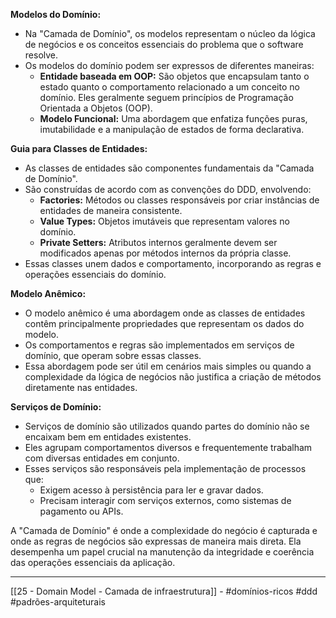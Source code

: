 **Modelos do Domínio:**

- Na "Camada de Domínio", os modelos representam o núcleo da lógica de negócios e os conceitos essenciais do problema que o software resolve.
- Os modelos do domínio podem ser expressos de diferentes maneiras:
    - **Entidade baseada em OOP:** São objetos que encapsulam tanto o estado quanto o comportamento relacionado a um conceito no domínio. Eles geralmente seguem princípios de Programação Orientada a Objetos (OOP).
    - **Modelo Funcional:** Uma abordagem que enfatiza funções puras, imutabilidade e a manipulação de estados de forma declarativa.

**Guia para Classes de Entidades:**

- As classes de entidades são componentes fundamentais da "Camada de Domínio".
- São construídas de acordo com as convenções do DDD, envolvendo:
    - **Factories:** Métodos ou classes responsáveis por criar instâncias de entidades de maneira consistente.
    - **Value Types:** Objetos imutáveis que representam valores no domínio.
    - **Private Setters:** Atributos internos geralmente devem ser modificados apenas por métodos internos da própria classe.
- Essas classes unem dados e comportamento, incorporando as regras e operações essenciais do domínio.

**Modelo Anêmico:**

- O modelo anêmico é uma abordagem onde as classes de entidades contêm principalmente propriedades que representam os dados do modelo.
- Os comportamentos e regras são implementados em serviços de domínio, que operam sobre essas classes.
- Essa abordagem pode ser útil em cenários mais simples ou quando a complexidade da lógica de negócios não justifica a criação de métodos diretamente nas entidades.

**Serviços de Domínio:**

- Serviços de domínio são utilizados quando partes do domínio não se encaixam bem em entidades existentes.
- Eles agrupam comportamentos diversos e frequentemente trabalham com diversas entidades em conjunto.
- Esses serviços são responsáveis pela implementação de processos que:
    - Exigem acesso à persistência para ler e gravar dados.
    - Precisam interagir com serviços externos, como sistemas de pagamento ou APIs.

A "Camada de Domínio" é onde a complexidade do negócio é capturada e onde as regras de negócios são expressas de maneira mais direta. Ela desempenha um papel crucial na manutenção da integridade e coerência das operações essenciais da aplicação.

---
[[25 - Domain Model - Camada de infraestrutura]] - #domínios-ricos  #ddd #padrões-arquiteturais 